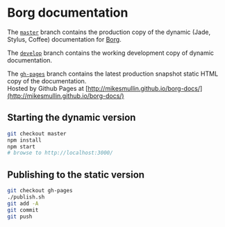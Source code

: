 # Borg documentation

The [`master`](https://github.com/mikesmullin/borg-docs/tree/master) branch contains the production copy of the dynamic (Jade, Stylus, Coffee) documentation for [Borg](http://github.com/mikesmullin/borg).

The [`develop`](https://github.com/mikesmullin/borg-docs/tree/develop) branch contains the working development copy of dynamic documentation.

The [`gh-pages`](https://github.com/mikesmullin/borg-docs/tree/gh-pages) branch contains the latest production snapshot static HTML copy of the documentation.  
Hosted by Github Pages at [http://mikesmullin.github.io/borg-docs/](http://mikesmullin.github.io/borg-docs/)

## Starting the dynamic version

```bash
git checkout master
npm install
npm start
# browse to http://localhost:3000/
```

## Publishing to the static version
```bash
git checkout gh-pages
./publish.sh
git add -A
git commit
git push
```

